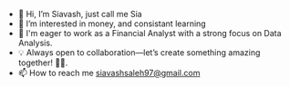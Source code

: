 - 👋 Hi, I’m Siavash, just call me Sia
- 👀 I’m interested in money, and consistant learning
- 🌱 I'm eager to work as a Financial Analyst with a strong focus on Data Analysis.
- 💡 Always open to collaboration—let’s create something amazing together! 🚀😜.
- 📫 How to reach me siavashsaleh97@gmail.com
